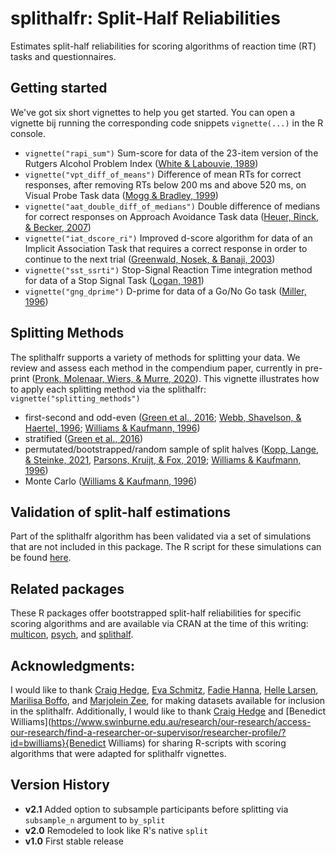 # splithalfr: Split-Half Reliabilities
Estimates split-half reliabilities for scoring algorithms of reaction time (RT) tasks and questionnaires. 

## Getting started
We've got six short vignettes to help you get started. You can open a vignette bij running the corresponding code snippets `vignette(...)` in the R console.

* `vignette("rapi_sum")` Sum-score for data of the 23-item version of the Rutgers Alcohol Problem Index ([White & Labouvie, 1989](http://www.emcdda.europa.eu/html.cfm/index4200EN.html))
* `vignette("vpt_diff_of_means")` Difference of mean RTs for correct responses, after removing RTs below 200 ms and above 520 ms, on Visual Probe Task data ([Mogg & Bradley, 1999](https://doi.org/10.1080/026999399379050))
* `vignette("aat_double_diff_of_medians")` Double difference of medians for correct responses on Approach Avoidance Task data ([Heuer, Rinck, & Becker, 2007](https://doi.org/10.1016/j.brat.2007.08.010))
* `vignette("iat_dscore_ri")` Improved d-score algorithm for data of an Implicit Association Task that requires a correct response in order to continue to the next trial ([Greenwald, Nosek, & Banaji, 2003](https://doi.org/10.1037/0022-3514.85.2.197))
* `vignette("sst_ssrti")` Stop-Signal Reaction Time integration method for data of a Stop Signal Task ([Logan, 1981](https://www.psy.vanderbilt.edu/faculty/logan/Logan(1981).pdf))
* `vignette("gng_dprime")` D-prime for data of a Go/No Go task ([Miller, 1996](https://doi.org/10.3758/BF03205476))

## Splitting Methods
The splithalfr supports a variety of methods for splitting your data. We review and assess each  method in the compendium paper, currently in pre-print ([Pronk, Molenaar, Wiers, & Murre, 2020](https://doi.org/10.31234/osf.io/ywste)). This vignette illustrates how to apply each splitting method via the splithalfr: `vignette("splitting_methods")` 
* first-second and odd-even ([Green et al., 2016](https://doi.org/10.3758/s13423-015-0968-3); [Webb, Shavelson, & Haertel, 1996](https://doi.org/10.1016/S0169-7161(06)26004-8); [Williams & Kaufmann, 1996](https://doi.org/10.1016/j.jesp.2012.03.001))
* stratified ([Green et al., 2016](https://doi.org/10.3758/s13423-015-0968-3))
* permutated/bootstrapped/random sample of split halves ([Kopp, Lange, & Steinke, 2021](https://doi.org/10.1177/1073191119866257), [Parsons, Kruijt, & Fox, 2019](https://doi.org/10.1177/2515245919879695); [Williams & Kaufmann, 1996](https://doi.org/10.1016/j.jesp.2012.03.001))
* Monte Carlo ([Williams & Kaufmann, 1996](https://doi.org/10.1016/j.jesp.2012.03.001))

## Validation of split-half estimations
Part of the splithalfr algorithm has been validated via a set of simulations that are not included in this package. The R script for these simulations can be found [here](https://github.com/tpronk/splithalfr_simulation).

## Related packages
These R packages offer bootstrapped split-half reliabilities for specific scoring algorithms and are available via CRAN at the time of this writing:  [multicon](https://cran.r-project.org/package=multicon), [psych](https://cran.r-project.org/package=psych), and [splithalf](https://cran.r-project.org/package=splithalf).

## Acknowledgments:
I would like to thank [Craig Hedge](https://www.researchgate.net/profile/Craig-Hedge), [Eva Schmitz](https://www.researchgate.net/profile/Eva-Schmitz), [Fadie Hanna](https://www.uva.nl/en/profile/h/a/f.hanna/f.hanna.html), [Helle Larsen](https://scholar.google.com/citations?user=ugPnkjEAAAAJ&hl=en), [Marilisa Boffo](https://www.researchgate.net/profile/Marilisa-Boffo), and [Marjolein Zee](https://www.researchgate.net/profile/Marjolein-Zee-2), for making datasets available for inclusion in the splithalfr. Additionally, I would like to thank [Craig Hedge](https://www.researchgate.net/profile/Craig-Hedge) and [Benedict Williams](https://www.swinburne.edu.au/research/our-research/access-our-research/find-a-researcher-or-supervisor/researcher-profile/?id=bwilliams}{Benedict Williams) for sharing R-scripts with scoring algorithms that were adapted for splithalfr vignettes.

## Version History
* **v2.1** Added option to subsample participants before splitting via `subsample_n` argument to `by_split`
* **v2.0** Remodeled to look like R's native `split`
* **v1.0** First stable release